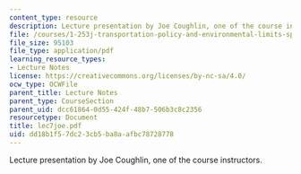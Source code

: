 ```yaml
---
content_type: resource
description: Lecture presentation by Joe Coughlin, one of the course instructors.
file: /courses/1-253j-transportation-policy-and-environmental-limits-spring-2004/dd18b1f57dc23cb5ba8aafbc78728778_lec7joe.pdf
file_size: 95103
file_type: application/pdf
learning_resource_types:
- Lecture Notes
license: https://creativecommons.org/licenses/by-nc-sa/4.0/
ocw_type: OCWFile
parent_title: Lecture Notes
parent_type: CourseSection
parent_uid: dcc61864-0d55-424f-48b7-506b3c8c2356
resourcetype: Document
title: lec7joe.pdf
uid: dd18b1f5-7dc2-3cb5-ba8a-afbc78728778
---
```

Lecture presentation by Joe Coughlin, one of the course instructors.